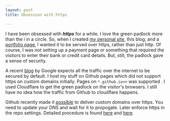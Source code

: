 ```yaml
---
layout: post
title: Obsession with https

---
```

I have been obsessed with ***https*** for a while. I love the green padlock more than the *i* in a circle. So, when I created [my personal site](https://subinabid.xyz/), this blog, and a [portfolio page](https://portfolio.subinabid.xyz/), I wanted it to be served over https, rather than just http. Of course, I was not setting up a payment page or something that required the visitors to enter their bank or credit card details. But, still, the padlock gave a sense of security.

A recent [blog](https://blog.chromium.org/2018/05/evolving-chromes-security-indicators.html) by Google expects all the traffic over the internet to be secured by default. I host my stuff on Github pages which did not support https on custom domains initially. Pages on  ```*.github.io<>``` was supported . I used Cloudflare to get the green padlock on the visitor's browsers. I still have no idea how the traffic from Github to cloudflare happens.

Github recently made it [possible](https://blog.github.com/2018-05-01-github-pages-custom-domains-https/) to deliver custom domains over https. You need to update your DNS and wait for it to propogate. Later enforce https in the repo settings. Detailed procedure is found [here](https://help.github.com/articles/setting-up-an-apex-domain/) and [here](https://help.github.com/articles/securing-your-github-pages-site-with-https/)
